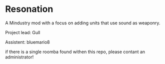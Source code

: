 # Resonation
A Mindustry mod with a focus on adding units that use sound as weaponry.


Project lead: Gull

Assistent: bluemario8


if there is a single roomba found withen this repo, please contant an administrator!
